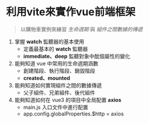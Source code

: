 # 利用vite來實作vue前端框架
> 以購物車實例來練習 *生命週期* 與 *組件之間數據的傳遞*
1. 掌握 **watch** 監聽器的基本使用
    - 定義最基本的 **watch** 監聽器
    - **immediate、deep** 監聽對象中酖個屬性的變化
2. 能夠知道 vue 中常用的生命週期涵數
    - 創建階段、執行階段、銷毀階段
    - **created、mounted**
3. 能夠知道如何實現組件之間的數據傳遞
    - 父子組件、兄弟組件、後代組件
4. 能夠知道如何在 vue3 的項目中全局配置 **axios**
    - main.js 入口文件中進行配置
    - app.config.globalProperties.$http = axios
    
